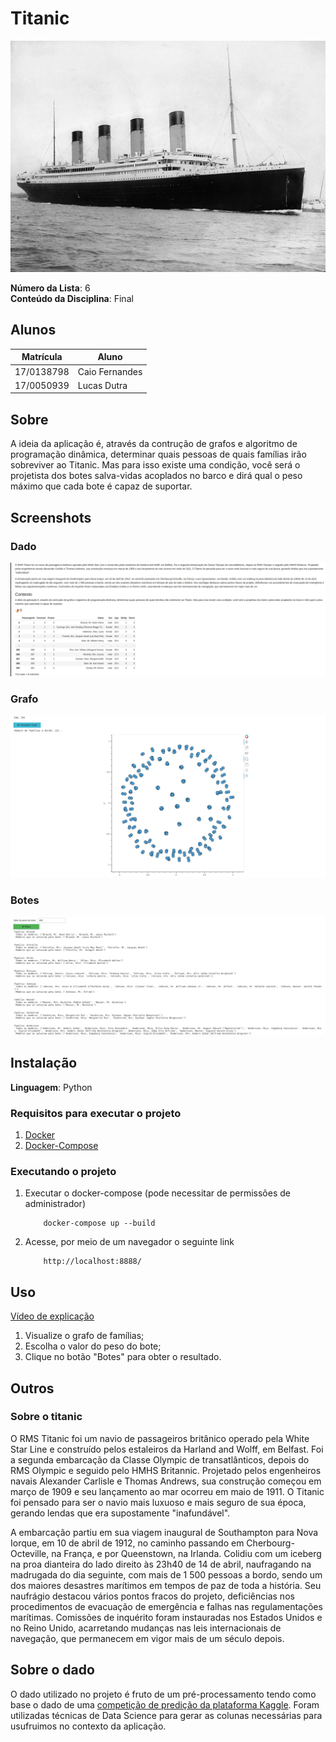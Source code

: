 # Titanic
![titanic](img/titanic.png)

**Número da Lista**: 6<br>
**Conteúdo da Disciplina**: Final<br>

## Alunos
|Matrícula | Aluno |
| -- | -- |
| 17/0138798  |  Caio Fernandes |
| 17/0050939 | Lucas Dutra |

## Sobre
A ideia da aplicação é, através da contrução de grafos e algoritmo de programação dinâmica, determinar quais pessoas de quais famílias irão sobreviver ao Titanic. Mas para isso existe uma condição, você será o projetista dos botes salva-vidas acoplados no barco e dirá qual o peso máximo que cada bote é capaz de suportar.

## Screenshots
### Dado
![dado](img/df.png)
### Grafo
![grafo](img/grafo.png)
### Botes
![botes](img/botes.png)


## Instalação 
**Linguagem**: Python<br>

### Requisitos para executar o projeto
1. [Docker](https://docs.docker.com/get-docker/)
2. [Docker-Compose](https://docs.docker.com/compose/install/)

### Executando o projeto
1. Executar o docker-compose (pode necessitar de permissões de administrador)
    ```
        docker-compose up --build
    ```
2. Acesse, por meio de um navegador o seguinte link
    ```
        http://localhost:8888/
    ```

## Uso
[Vídeo de explicação](https://github.com/projeto-de-algoritmos/Final_Titanic/blob/master/explicacao.mp4)
1. Visualize o grafo de famílias;
2. Escolha o valor do peso do bote;
3. Clique no botão "Botes" para obter o resultado.

## Outros 
### Sobre o titanic
O RMS Titanic foi um navio de passageiros britânico operado pela White Star Line e construído pelos estaleiros da Harland and Wolff, em Belfast. Foi a segunda embarcação da Classe Olympic de transatlânticos, depois do RMS Olympic e seguido pelo HMHS Britannic. Projetado pelos engenheiros navais Alexander Carlisle e Thomas Andrews, sua construção começou em março de 1909 e seu lançamento ao mar ocorreu em maio de 1911. O Titanic foi pensado para ser o navio mais luxuoso e mais seguro de sua época, gerando lendas que era supostamente "inafundável".

A embarcação partiu em sua viagem inaugural de Southampton para Nova Iorque, em 10 de abril de 1912, no caminho passando em Cherbourg-Octeville, na França, e por Queenstown, na Irlanda. Colidiu com um iceberg na proa dianteira do lado direito às 23h40 de 14 de abril, naufragando na madrugada do dia seguinte, com mais de 1 500 pessoas a bordo, sendo um dos maiores desastres marítimos em tempos de paz de toda a história. Seu naufrágio destacou vários pontos fracos do projeto, deficiências nos procedimentos de evacuação de emergência e falhas nas regulamentações marítimas. Comissões de inquérito foram instauradas nos Estados Unidos e no Reino Unido, acarretando mudanças nas leis internacionais de navegação, que permanecem em vigor mais de um século depois.
## Sobre o dado
O dado utilizado no projeto é fruto de um pré-processamento tendo como base o dado de uma [competição de predição da plataforma Kaggle](https://www.kaggle.com/c/titanic). Foram utilizadas técnicas de Data Science para gerar as colunas necessárias para usufruimos no contexto da aplicação. 



